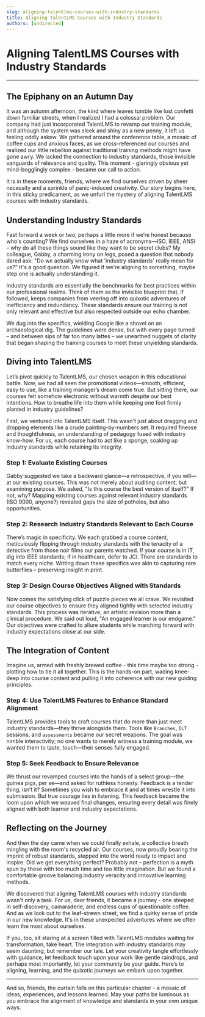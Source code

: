 ```yaml
---
slug: aligning-talentlms-courses-with-industry-standards
title: Aligning TalentLMS Courses with Industry Standards
authors: [undirected]
---
```



# Aligning TalentLMS Courses with Industry Standards

---

## The Epiphany on an Autumn Day

It was an autumn afternoon, the kind where leaves tumble like lost confetti down familiar streets, when I realized I had a colossal problem. Our company had just incorporated TalentLMS to revamp our training module, and although the system was sleek and shiny as a new penny, it left us feeling oddly askew. We gathered around the conference table, a mosaic of coffee cups and anxious faces, as we cross-referenced our courses and realized our little rebellion against traditional training methods might have gone awry. We lacked the connection to industry standards, those invisible vanguards of relevance and quality. This moment - glaringly obvious yet mind-bogglingly complex - became our call to action.

It is in these moments, friends, where we find ourselves driven by sheer necessity and a sprinkle of panic-induced creativity. Our story begins here, in this sticky predicament, as we unfurl the mystery of aligning TalentLMS courses with industry standards.

## Understanding Industry Standards

Fast forward a week or two, perhaps a little more if we’re honest because who's counting? We find ourselves in a haze of acronyms—ISO, IEEE, ANSI – why do all these things sound like they want to be secret clubs? My colleague, Gabby, a charming irony on legs, posed a question that nobody dared ask: "Do we actually know what 'industry standards' really mean for us?" It's a good question. We figured if we're aligning to something, maybe step one is actually understanding it.

Industry standards are essentially the benchmarks for best practices within our professional realms. Think of them as the invisible blueprint that, if followed, keeps companies from veering off into quixotic adventures of inefficiency and redundancy. These standards ensure our training is not only relevant and effective but also respected outside our echo chamber.

We dug into the specifics, wielding Google like a shovel on an archaeological dig. The guidelines were dense, but with every page turned – and between sips of far too many lattes – we unearthed nuggets of clarity that began shaping the training courses to meet these unyielding standards.

## Diving into TalentLMS

Let’s pivot quickly to TalentLMS, our chosen weapon in this educational battle. Now, we had all seen the promotional videos—smooth, efficient, easy to use, like a training manager’s dream come true. But sitting there, our courses felt somehow electronic without warmth despite our best intentions. How to breathe life into them while keeping one foot firmly planted in industry guidelines?

First, we ventured into TalentLMS itself. This wasn't just about dragging and dropping elements like a crude painting-by-numbers set. It required finesse and thoughtfulness, an understanding of pedagogy fused with industry know-how. For us, each course had to act like a sponge, soaking up industry standards while retaining its integrity.

### Step 1: Evaluate Existing Courses

Gabby suggested we take a backward glance—a retrospective, if you will—at our existing courses. This was not merely about auditing content, but examining purpose. We asked, "Is this course the best version of itself?" If not, why? Mapping existing courses against relevant industry standards (ISO 9000, anyone?) revealed gaps the size of potholes, but also opportunities.

### Step 2: Research Industry Standards Relevant to Each Course

There’s magic in specificity. We each grabbed a course content, meticulously flipping through industry standards with the tenacity of a detective from those noir films our parents watched. If your course is in IT, dig into IEEE standards; if in healthcare, defer to JCI. There are standards to match every niche. Writing down these specifics was akin to capturing rare butterflies – preserving insight in print.

### Step 3: Design Course Objectives Aligned with Standards

Now comes the satisfying click of puzzle pieces we all crave. We revisited our course objectives to ensure they aligned tightly with selected industry standards. This process was iterative, an artistic revision more than a clinical procedure. We said out loud, "An engaged learner is our endgame." Our objectives were crafted to allure students while marching forward with industry expectations close at our side.

## The Integration of Content

Imagine us, armed with freshly brewed coffee - this time maybe too strong - plotting how to tie it all together. This is the hands-on part, wading knee-deep into course content and pulling it into coherence with our new guiding principles.

### Step 4: Use TalentLMS Features to Enhance Standard Alignment

TalentLMS provides tools to craft courses that do more than just meet industry standards—they thrive alongside them. Tools like `Branches`, `ILT` sessions, and `assessments` became our secret weapons. The goal was nimble interactivity; no one wants to merely witness a training module, we wanted them to taste, touch—their senses fully engaged.

### Step 5: Seek Feedback to Ensure Relevance

We thrust our revamped courses into the hands of a select group—the guinea pigs, per se—and asked for ruthless honesty. Feedback is a tender thing, isn’t it? Sometimes you wish to embrace it and at times wrestle it into submission. But true courage lies in listening. This feedback became the loom upon which we weaved final changes, ensuring every detail was finely aligned with both learner and industry expectations.

## Reflecting on the Journey

And then the day came when we could finally exhale, a collective breath mingling with the room's recycled air. Our courses, now proudly bearing the imprint of robust standards, stepped into the world ready to impact and inspire. Did we get everything perfect? Probably not – perfection is a myth spun by those with too much time and too little imagination. But we found a comfortable groove balancing industry veracity and innovative learning methods.

We discovered that aligning TalentLMS courses with industry standards wasn't only a task. For us, dear friends, it became a journey - one steeped in self-discovery, camaraderie, and endless cups of questionable coffee. And as we look out to the leaf-strewn street, we find a quirky sense of pride in our new knowledge. It's in these unexpected adventures where we often learn the most about ourselves.

If you, too, sit staring at a screen filled with TalentLMS modules waiting for transformation, take heart. The integration with industry standards may seem daunting, but remember our tale. Let your creativity tangle effortlessly with guidance, let feedback touch upon your work like gentle raindrops, and perhaps most importantly, let your community be your guide. Here’s to aligning, learning, and the quixotic journeys we embark upon together.

---

And so, friends, the curtain falls on this particular chapter - a mosaic of ideas, experiences, and lessons learned. May your paths be luminous as you embrace the alignment of knowledge and standards in your own unique ways.